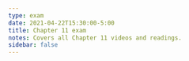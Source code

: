 ```yaml
---
type: exam
date: 2021-04-22T15:30:00-5:00
title: Chapter 11 exam
notes: Covers all Chapter 11 videos and readings.
sidebar: false
---
```


